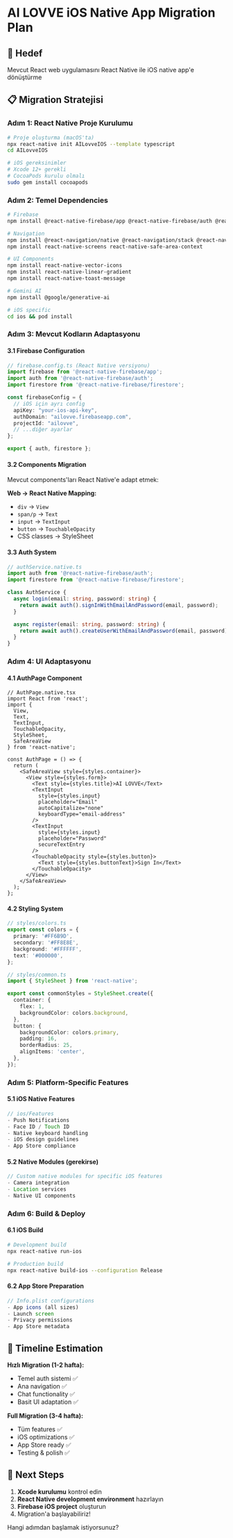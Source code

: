 # AI LOVVE iOS Native App Migration Plan

## 🎯 Hedef
Mevcut React web uygulamasını React Native ile iOS native app'e dönüştürme

## 📋 Migration Stratejisi

### Adım 1: React Native Proje Kurulumu
```bash
# Proje oluşturma (macOS'ta)
npx react-native init AILovveIOS --template typescript
cd AILovveIOS

# iOS gereksinimler
# Xcode 12+ gerekli
# CocoaPods kurulu olmalı
sudo gem install cocoapods
```

### Adım 2: Temel Dependencies
```bash
# Firebase
npm install @react-native-firebase/app @react-native-firebase/auth @react-native-firebase/firestore

# Navigation
npm install @react-navigation/native @react-navigation/stack @react-navigation/bottom-tabs
npm install react-native-screens react-native-safe-area-context

# UI Components
npm install react-native-vector-icons
npm install react-native-linear-gradient
npm install react-native-toast-message

# Gemini AI
npm install @google/generative-ai

# iOS specific
cd ios && pod install
```

### Adım 3: Mevcut Kodların Adaptasyonu

#### 3.1 Firebase Configuration
```typescript
// firebase.config.ts (React Native versiyonu)
import firebase from '@react-native-firebase/app';
import auth from '@react-native-firebase/auth';
import firestore from '@react-native-firebase/firestore';

const firebaseConfig = {
  // iOS için ayrı config
  apiKey: "your-ios-api-key",
  authDomain: "ailovve.firebaseapp.com",
  projectId: "ailovve",
  // ...diğer ayarlar
};

export { auth, firestore };
```

#### 3.2 Components Migration
Mevcut components'ları React Native'e adapt etmek:

**Web → React Native Mapping:**
- `div` → `View`
- `span/p` → `Text`
- `input` → `TextInput`
- `button` → `TouchableOpacity`
- CSS classes → StyleSheet

#### 3.3 Auth System
```typescript
// authService.native.ts
import auth from '@react-native-firebase/auth';
import firestore from '@react-native-firebase/firestore';

class AuthService {
  async login(email: string, password: string) {
    return await auth().signInWithEmailAndPassword(email, password);
  }

  async register(email: string, password: string) {
    return await auth().createUserWithEmailAndPassword(email, password);
  }
}
```

### Adım 4: UI Adaptasyonu

#### 4.1 AuthPage Component
```tsx
// AuthPage.native.tsx
import React from 'react';
import {
  View,
  Text,
  TextInput,
  TouchableOpacity,
  StyleSheet,
  SafeAreaView
} from 'react-native';

const AuthPage = () => {
  return (
    <SafeAreaView style={styles.container}>
      <View style={styles.form}>
        <Text style={styles.title}>AI LOVVE</Text>
        <TextInput
          style={styles.input}
          placeholder="Email"
          autoCapitalize="none"
          keyboardType="email-address"
        />
        <TextInput
          style={styles.input}
          placeholder="Password"
          secureTextEntry
        />
        <TouchableOpacity style={styles.button}>
          <Text style={styles.buttonText}>Sign In</Text>
        </TouchableOpacity>
      </View>
    </SafeAreaView>
  );
};
```

#### 4.2 Styling System
```typescript
// styles/colors.ts
export const colors = {
  primary: '#FF6B9D',
  secondary: '#FF8E8E',
  background: '#FFFFFF',
  text: '#000000',
};

// styles/common.ts
import { StyleSheet } from 'react-native';

export const commonStyles = StyleSheet.create({
  container: {
    flex: 1,
    backgroundColor: colors.background,
  },
  button: {
    backgroundColor: colors.primary,
    padding: 16,
    borderRadius: 25,
    alignItems: 'center',
  },
});
```

### Adım 5: Platform-Specific Features

#### 5.1 iOS Native Features
```typescript
// ios/Features
- Push Notifications
- Face ID / Touch ID
- Native keyboard handling
- iOS design guidelines
- App Store compliance
```

#### 5.2 Native Modules (gerekirse)
```typescript
// Custom native modules for specific iOS features
- Camera integration
- Location services
- Native UI components
```

### Adım 6: Build & Deploy

#### 6.1 iOS Build
```bash
# Development build
npx react-native run-ios

# Production build
npx react-native build-ios --configuration Release
```

#### 6.2 App Store Preparation
```typescript
// Info.plist configurations
- App icons (all sizes)
- Launch screen
- Privacy permissions
- App Store metadata
```

## 🎯 Timeline Estimation

**Hızlı Migration (1-2 hafta):**
- Temel auth sistemi ✅
- Ana navigation ✅
- Chat functionality ✅
- Basit UI adaptation ✅

**Full Migration (3-4 hafta):**
- Tüm features ✅
- iOS optimizations ✅
- App Store ready ✅
- Testing & polish ✅

## 📱 Next Steps

1. **Xcode kurulumu** kontrol edin
2. **React Native development environment** hazırlayın
3. **Firebase iOS project** oluşturun
4. Migration'a başlayabiliriz!

Hangi adımdan başlamak istiyorsunuz?